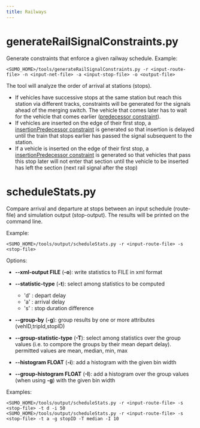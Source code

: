 ```yaml
---
title: Railways
---
```


# generateRailSignalConstraints.py

Generate constraints that enforce a given railway schedule. Example:

```
<SUMO_HOME>/tools/generateRailSignalConstraints.py -r <input-route-file> -n <input-net-file> -a <input-stop-file> -o <output-file>
```

The tool will analyze the order of arrival at stations (stops). 

- If vehicles have successive stops at the same station but reach this station via different tracks, constraints will be generated for the signals ahead of the merging switch. The vehicle that comes later has to wait for the vehicle that comes earlier ([predecessor constraint](../Simulation/Railways.md#predecessor_constraint)).
- If vehicles are inserted on the edge of their first stop, a [insertionPredecessor constraint](../Simulation/Railways.md#insertionpredecessor_constraint) is generated so that insertion is delayed until the train that stops earlier has passed the signal subsequent to the station.
- If a vehicle is inserted on the edge of their first stop, a [insertionPredecessor constraint](../Simulation/Railways.md#insertionpredecessor_constraint) is generated so that vehicles that pass this stop later will not enter that section until the vehicle to be inserted has left the section (next rail signal after the stop)


# scheduleStats.py

Compare arrival and departure at stops between an input schedule (route-file) and
simulation output (stop-output). The results will be printed on the command line.

Example:
```
<SUMO_HOME>/tools/output/scheduleStats.py -r <input-route-file> -s <stop-file>
```

Options:
- **--xml-output FILE** (**-o**): write statistics to FILE in xml format
- **--statistic-type** (**-t**): select among statistics to be computed
  - 'd' : depart delay
  - 'a' : arrival delay
  - 's' : stop duration difference
  
- **--group-by** (**-g**): group results by one or more attributes (vehID,tripId,stopID)
- **--group-statistic-type** (**-T**): select among statistics over the group values (i.e. to compore the groups by their mean depart delay). permitted values are mean, median, min, max
- **--histogram FLOAT** (**-i**): add a histogram with the given bin width
- **--group-histogram FLOAT** (**-I**): add a histogram over the group values (when using **-g**) with the given bin width

Examples:
```
<SUMO_HOME>/tools/output/scheduleStats.py -r <input-route-file> -s <stop-file> -t d -i 50
<SUMO_HOME>/tools/output/scheduleStats.py -r <input-route-file> -s <stop-file> -t a -g stopID -T median -I 10
```

